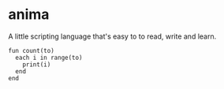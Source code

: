 # anima

A little scripting language that's easy to to read, write and learn. 

```anima
fun count(to)
  each i in range(to)
    print(i)
  end
end
```
